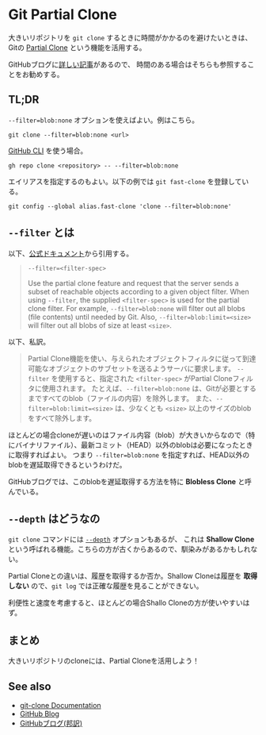 # Git Partial Clone

大きいリポジトリを `git clone` するときに時間がかかるのを避けたいときは、Gitの [Partial Clone](https://git-scm.com/docs/partial-clone) という機能を活用する。

GitHubブログに[詳しい記事](https://github.blog/jp/2021-01-13-get-up-to-speed-with-partial-clone-and-shallow-clone/)があるので、
時間のある場合はそちらも参照することをお勧めする。

## TL;DR

`--filter=blob:none` オプションを使えばよい。例はこちら。

```shell
git clone --filter=blob:none <url>
```

[GitHub CLI](https://cli.github.com/) を使う場合。

```shell
gh repo clone <repository> -- --filter=blob:none
```

エイリアスを指定するのもよい。以下の例では `git fast-clone` を登録している。

```shell
git config --global alias.fast-clone 'clone --filter=blob:none'
```

## `--filter` とは

以下、[公式ドキュメント](https://git-scm.com/docs/git-clone#Documentation/git-clone.txt---filterltfilter-specgt)から引用する。

> `--filter=<filter-spec>`
>
> Use the partial clone feature and request that the server sends a subset of reachable objects
> according to a given object filter. When using `--filter`, the supplied `<filter-spec>` is used
> for the partial clone filter. For example, `--filter=blob:none` will filter out all blobs (file contents)
> until needed by Git. Also, `--filter=blob:limit=<size>` will filter out all blobs of size at least `<size>`.

以下、私訳。

> Partial Clone機能を使い、与えられたオブジェクトフィルタに従って到達可能なオブジェクトのサブセットを送るようサーバに要求します。
> `--filter` を使用すると、指定された `<filter-spec>` がPartial Cloneフィルタに使用されます。
> たとえば、`--filter=blob:none` は、Gitが必要とするまですべてのblob（ファイルの内容）を除外します。
> また、`--filter=blob:limit=<size>` は、少なくとも `<size>` 以上のサイズのblobをすべて除外します。

ほとんどの場合cloneが遅いのはファイル内容（blob）が大きいからなので（特にバイナリファイル）、最新コミット（HEAD）以外のblobは必要になったときに取得すればよい。
つまり `--filter=blob:none` を指定すれば、HEAD以外のblobを遅延取得できるというわけだ。

GitHubブログでは、このblobを遅延取得する方法を特に **Blobless Clone** と呼んでいる。

## `--depth` はどうなの

`git clone` コマンドには [`--depth`](https://git-scm.com/docs/git-clone#Documentation/git-clone.txt---depthltdepthgt) オプションもあるが、
これは **Shallow Clone** という呼ばれる機能。こちらの方が古くからあるので、馴染みがあるかもしれない。

Partial Cloneとの違いは、履歴を取得するか否か。Shallow Cloneは履歴を **取得しない** ので、`git log` では正確な履歴を見ることができない。

利便性と速度を考慮すると、ほとんどの場合Shallo Cloneの方が使いやすいはず。

## まとめ

大きいリポジトリのcloneには、Partial Cloneを活用しよう！

## See also

- [git-clone Documentation](https://git-scm.com/docs/git-clone#Documentation/git-clone.txt)
- [GitHub Blog](https://github.blog/2020-12-21-get-up-to-speed-with-partial-clone-and-shallow-clone/)
- [GitHubブログ(邦訳)](https://github.blog/jp/2021-01-13-get-up-to-speed-with-partial-clone-and-shallow-clone/)
